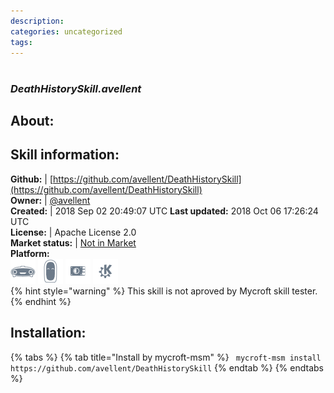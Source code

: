 ```yaml
--- 
description: 
categories: uncategorized   
tags:   
---
```


#   
### _DeathHistorySkill.avellent_  
## About:  


## Skill information:  
**Github:** | [https://github.com/avellent/DeathHistorySkill](https://github.com/avellent/DeathHistorySkill)  
**Owner:** | [@avellent](https://github.com/avellent)  
**Created:** | 2018 Sep 02 20:49:07 UTC  **Last updated:** 2018 Oct 06 17:26:24 UTC  
**License:** | Apache License 2.0  
**Market status:** | [Not in Market](https://market.mycroft.ai/skill/)  
**Platform:**  
 ![](../.gitbook/assets/mark-1-icon.png)  ![](../.gitbook/assets/mark-2-icon.png)  ![](../.gitbook/assets/picroft-icon.png)  ![](../.gitbook/assets/kde.png)   
{% hint style="warning" %}
This skill is not aproved by Mycroft skill tester.
{% endhint %}
    
## Installation:  
{% tabs %}
{% tab title="Install by mycroft-msm" %}
``` mycroft-msm install https://github.com/avellent/DeathHistorySkill```
{% endtab %}
  {% endtabs %}
  